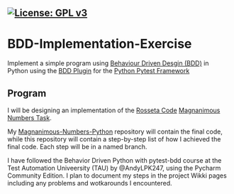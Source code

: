 [![License: GPL v3](https://img.shields.io/badge/License-GPLv3-blue.svg)](https://www.gnu.org/licenses/gpl-3.0)
---
# BDD-Implementation-Exercise
Implement a simple program using [Behaviour Driven Desgin (BDD)](https://en.wikipedia.org/wiki/Behavior-driven_development) in Python using the [BDD Plugin](https://pypi.org/project/pytest-bdd/) for the [Python Pytest Framework](https://docs.pytest.org/en/7.2.x/)

## Program
I will be designing an implementation of the [Rosseta Code](https://rosettacode.org/w/index.php?title=Rosetta_Code&oldid=322370) [Magnanimous Numbers Task](https://rosettacode.org/wiki/Magnanimous_numbers).

My [Magnanimous-Numbers-Python](https://github.com/Rb1960/Magnanimous-Numbers-Python) repository will contain the final code, while this repository will contain a step-by-step list of how I achieved the final code. Each step will be in a named branch.

I have followed the Behavior Driven Python with pytest-bdd course at the Test Automation Univeersity (TAU) by @AndyLPK247, using the Pycharm Community Edition.
I plan to document my steps in the project Wikki pages including any problems and wotkarounds I encountered.
